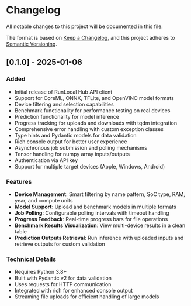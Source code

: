 # Changelog

All notable changes to this project will be documented in this file.

The format is based on [Keep a Changelog](https://keepachangelog.com/en/1.0.0/),
and this project adheres to [Semantic Versioning](https://semver.org/spec/v2.0.0.html).

## [0.1.0] - 2025-01-06

### Added

- Initial release of RunLocal Hub API client
- Support for CoreML, ONNX, TFLite, and OpenVINO model formats
- Device filtering and selection capabilities
- Benchmark functionality for performance testing on real devices
- Prediction functionality for model inference
- Progress tracking for uploads and downloads with tqdm integration
- Comprehensive error handling with custom exception classes
- Type hints and Pydantic models for data validation
- Rich console output for better user experience
- Asynchronous job submission and polling mechanisms
- Tensor handling for numpy array inputs/outputs
- Authentication via API key
- Support for multiple target devices (Apple, Windows, Android)

### Features

- **Device Management**: Smart filtering by name pattern, SoC type, RAM, year, and compute units
- **Model Support**: Upload and benchmark models in multiple formats
- **Job Polling**: Configurable polling intervals with timeout handling
- **Progress Feedback**: Real-time progress bars for file operations
- **Benchmark Results Visualization**: View multi-device results in a clean table
- **Prediction Outputs Retrieval**: Run inference with uploaded inputs and retrieve outputs for custom validation

### Technical Details

- Requires Python 3.8+
- Built with Pydantic v2 for data validation
- Uses requests for HTTP communication
- Integrated with rich for enhanced console output
- Streaming file uploads for efficient handling of large models
